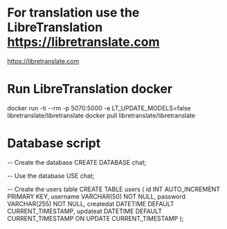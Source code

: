 # For translation use the LibreTranslation https://libretranslate.com
https://libretranslate.com

# Run LibreTranslation docker
docker run -ti --rm -p 5070:5000 -e LT_UPDATE_MODELS=false libretranslate/libretranslate
docker pull libretranslate/libretranslate

# Database script
-- Create the database
CREATE DATABASE chat;

-- Use the database
USE chat;

-- Create the users table
CREATE TABLE users (
    id INT AUTO_INCREMENT PRIMARY KEY,
    username VARCHAR(50) NOT NULL,
    password VARCHAR(255) NOT NULL,
    createdat DATETIME DEFAULT CURRENT_TIMESTAMP,
    updateat DATETIME DEFAULT CURRENT_TIMESTAMP ON UPDATE CURRENT_TIMESTAMP
);
